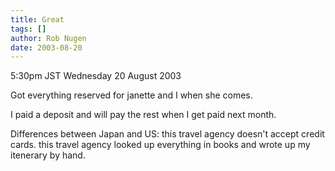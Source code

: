```yaml
---
title: Great
tags: []
author: Rob Nugen
date: 2003-08-20
---
```


<p class=date>5:30pm JST Wednesday 20 August 2003</p>

<p>Got everything reserved for janette and I when she comes.</p>

<p>I paid a deposit and will pay the rest when I get paid next
month.</p>

<p>Differences between Japan and US: this travel agency doesn't accept
credit cards.  this travel agency looked up everything in books and
wrote up my itenerary by hand.</p>

